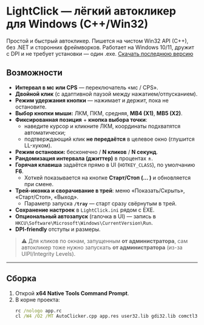 # LightClick — лёгкий автокликер для Windows (C++/Win32)

Простой и быстрый автокликер. Пишется на чистом Win32 API (C++), без .NET и сторонних фреймворков. Работает на Windows 10/11, дружит с DPI и не требует установки — один .exe.
[Скачать последнюю версию]([https://github.com/OWNER/REPO/releases/latest](https://github.com/NShutnik/LightClick/releases/tag/release))
## Возможности

- **Интервал в мс или CPS** — переключатель «мс / CPS».
- **Двойной клик** (с адаптивной паузой между нажатием/отпусканием).
- **Режим удержания кнопки** — нажимает и держит, пока не остановите.
- **Выбор кнопки мыши:** ЛКМ, ПКМ, средняя, **MB4 (X1)**, **MB5 (X2)**.
- **Фиксированная позиция** + **кнопка выбора точки**:
  - наведите курсор и кликните ЛКМ, координаты подхватятся автоматически;
  - подтверждающий клик **не передаётся** в целевое окно (глушится LL-хуком).
- **Режим остановки:** бесконечно / **N кликов** / **N секунд**.
- **Рандомизация интервала (джиттер)** в процентах ±.
- **Горячая клавиша** задаётся прямо в UI (`HOTKEY_CLASS`), по умолчанию **F6**.
  - Хоткей показывается на кнопке **Старт/Стоп (… )** и обновляется при смене.
- **Трей-иконка и сворачивание в трей**: меню «Показать/Скрыть», «Старт/Стоп», «Выход».
  - Параметр запуска **`/tray`** — старт сразу свёрнутым в трей.
- **Сохранение настроек** в `LightClick.ini` рядом с EXE.
- **Опциональный автозапуск** (галочка в UI) — запись в `HKCU\Software\Microsoft\Windows\CurrentVersion\Run`.
- **DPI-friendly** отступы и размеры.

> ⚠️ Для кликов по окнам, запущенным **от администратора**, сам автокликер тоже нужно запускать **от администратора** (из-за UIPI/Integrity Levels).

---

## Сборка

1. Открой **x64 Native Tools Command Prompt**.
2. В корне проекта:
   ```bat
   rc /nologo app.rc
   cl /W4 /O2 /MT AutoClicker.cpp app.res user32.lib gdi32.lib comctl32.lib winmm.lib shell32.lib advapi32.lib /Fe:LightClick.exe
